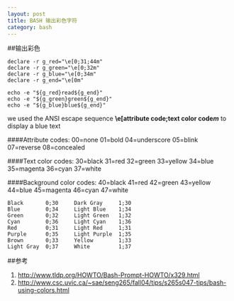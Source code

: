 ```yaml
---
layout: post
title: BASH 输出彩色字符
category: bash
---
```


##输出彩色

	declare -r g_red="\e[0;31;44m"
	declare -r g_green="\e[0;32m"
	declare -r g_blue="\e[0;34m"
	declare -r g_end="\e[0m"

	echo -e "${g_red}read${g_end}"
	echo -e "${g_green}green${g_end}"
	echo -e "${g_blue}blue${g_end}"  

we used the ANSI escape sequence **\e[attribute code;text color code*m*** to display a blue text

####Attribute codes:
00=none 01=bold 04=underscore 05=blink 07=reverse 08=concealed 

####Text color codes:
30=black 31=red 32=green 33=yellow 34=blue 35=magenta 36=cyan 37=white

####Background color codes:
40=black 41=red 42=green 43=yellow 44=blue 45=magenta 46=cyan 47=white


	Black       0;30     Dark Gray     1;30
	Blue        0;34     Light Blue    1;34
	Green       0;32     Light Green   1;32
	Cyan        0;36     Light Cyan    1;36
	Red         0;31     Light Red     1;31
	Purple      0;35     Light Purple  1;35
	Brown       0;33     Yellow        1;33
	Light Gray  0;37     White         1;37
	
	
##参考
1. <http://www.tldp.org/HOWTO/Bash-Prompt-HOWTO/x329.html>
1. <http://www.csc.uvic.ca/~sae/seng265/fall04/tips/s265s047-tips/bash-using-colors.html>